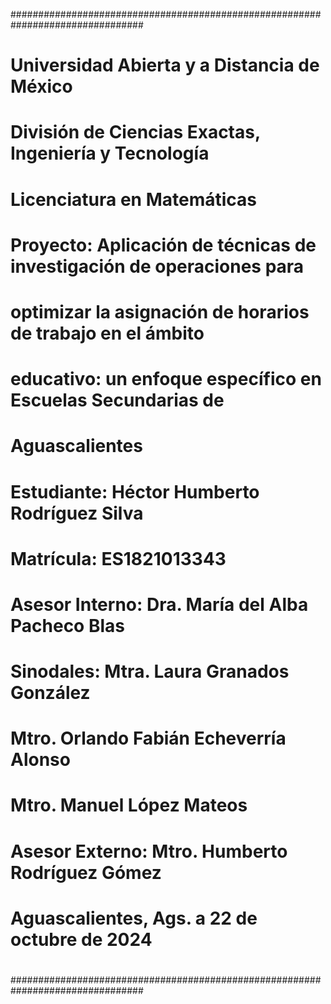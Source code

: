 ################################################################################
#                                                                              #
#  Universidad Abierta y a Distancia de México                                 #
#  División de Ciencias Exactas, Ingeniería y Tecnología                       #
#  Licenciatura en Matemáticas                                                 #
#  Proyecto: Aplicación de técnicas de investigación de operaciones para       #
#            optimizar la asignación de horarios de trabajo en el ámbito       #
#            educativo: un enfoque específico en Escuelas Secundarias de       #
#            Aguascalientes                                                    #
#  Estudiante:  Héctor Humberto Rodríguez Silva                                #
#  Matrícula:   ES1821013343                                                   #
#  Asesor Interno:  Dra. María del Alba Pacheco Blas                           #
#  Sinodales:       Mtra. Laura Granados González                              #
#                   Mtro. Orlando Fabián Echeverría Alonso                     #
#                   Mtro. Manuel López Mateos                                  #
#  Asesor Externo:  Mtro. Humberto Rodríguez Gómez                             #
#                                                                              #
#  Aguascalientes, Ags. a 22 de octubre de 2024                                #
#                                                                              #
################################################################################
